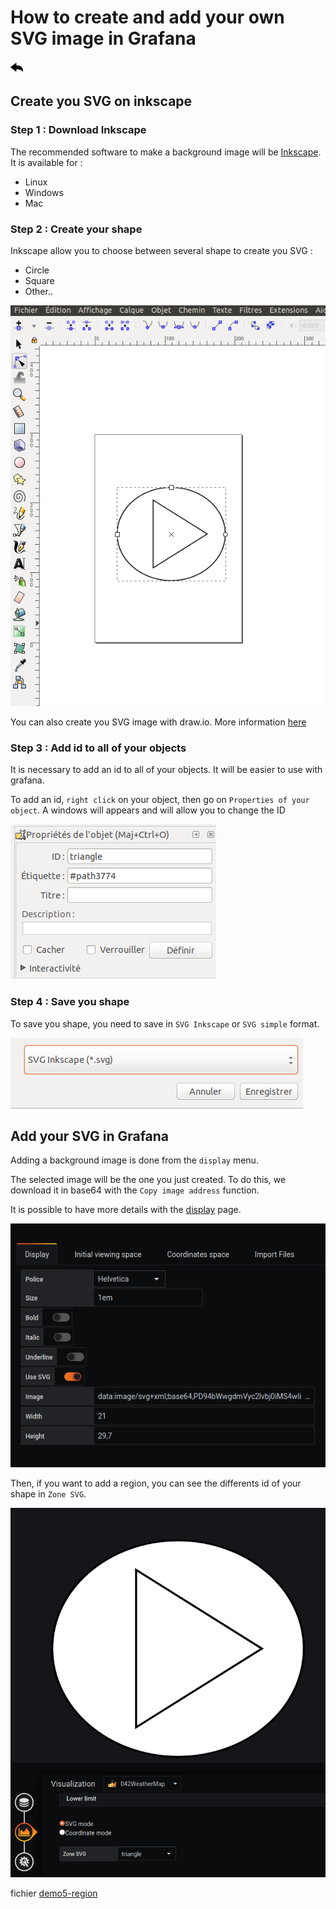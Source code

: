 
# How to create and add your own SVG image in Grafana
[![](../../screenshots/other/Go-back.png)](README.md)
 
## Create you SVG on inkscape

### Step 1 : Download Inkscape

The recommended software to make a background image will be [Inkscape](https://inkscape.org). It is available for :

  - Linux
  - Windows
  - Mac

### Step 2 : Create your shape

Inkscape allow you to choose between several shape to create you SVG :
- Circle
- Square
- Other..

![Inkscape](./../../screenshots/demo/tutorial4/Inkscape.png)

You can also create you SVG image with draw.io. More information [here](./appendix/svg.md)

### Step 3 : Add id to all of your objects

It is necessary to add an id to all of your objects. It will be easier to use with grafana.

To add an id, `right click` on your object, then go on `Properties of your object`. A windows will appears and will allow you to change the ID

![Propriete](./../../screenshots/demo/tutorial4/Propriete.png)

### Step 4 : Save you shape

To save you shape, you need to save in `SVG Inkscape` or `SVG simple` format.

![Enregistrer](./../../screenshots/demo/tutorial4/enregistrer.png)


## Add your SVG in Grafana

Adding a background image is done from the `display` menu.

The selected image will be the one you just created. To do this, we download it in base64 with the `Copy image address` function.

It is possible to have more details with the [display](../editor/display.md) page.

![Enregistrer](./../../screenshots/demo/tutorial4/DisplaySVG.png)

Then, if you want to add a region, you can see the differents id of your shape in `Zone SVG`. 

![Enregistrer](./../../screenshots/demo/tutorial4/Region.png)




fichier [demo5-region](../../resource/demo5-region.json) 
